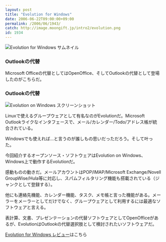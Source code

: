 ```yaml
---
layout: post
title: "Evolution for Windows"
date: 2006-06-22T09:00:00+09:00
permalink: /2006/06/1943/
catch: http://image.moongift.jp/intro2/evolution.png
id: 1934
---
```

 ![Evolution for Windows サムネイル](http://image.moongift.jp/intro2/evolution.t.png "Evolution for Windows サムネイル")
  

### Outlookの代替
  
Microsoft Officeの代替としてはOpenOffice、そしてOutlookの代替として登場したのがこちらだ。  
<!--more-->  

### Outlookの代替
  

![Evolution on Windows スクリーンショット](http://image.moongift.jp/intro2/evolution.png "Evolution on Windows スクリーンショット")

  

Linuxで使えるグループウェアとして有名なのがEvolutionだ。Microsoft Outlookライクなインタフェースで、メール/カレンダー/Todo/アドレス帳が統合されている。

  

Windowsでも使えれば…と言うのが誰しもの思いだっただろう。そして叶った。

  

今回紹介するオープンソース・ソフトウェアはEvolution on Windows、Windows上で動作するEvolutionだ。

  

感動ものの動きだ。メールアカウントはPOP/IMAP/Microsoft Exchange/Novell GroupWise/Hula等に対応し、スパムフィルタリング機能も搭載されている（ジャンクとして登録する）。

  

他にも連絡先機能、カレンダー機能、タスク、メモ帳と言った機能がある。メーラーをメーラーとしてだけでなく、グループウェアとして利用するには最適なソフトウェアと言える。

  

表計算、文書、プレゼンテーションの代替ソフトウェアとしてOpenOfficeがあるが、EvolutionはOutlookの代替選択肢として検討されたいソフトウェアだ。

  

[Evolution for Windows レビュー](http://oss.moongift.jp/review/i-1944.html)はこちら

